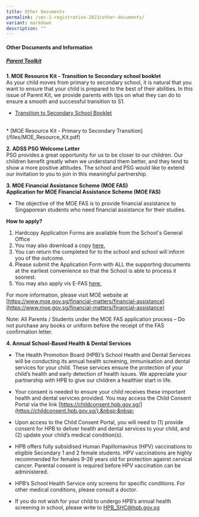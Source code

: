 ```yaml
---
title: Other Documents
permalink: /sec-1-registration-2023/other-documents/
variant: markdown
description: ""
---
```

#### **Other Documents and Information**

##### <u>**Parent Toolkit**</u>

**1. MOE Resource Kit - Transition to Secondary school booklet**
<br>
As your child moves from primary to secondary school, it is natural that you want to ensure that your child is prepared to the best of their abilities. In this issue of Parent Kit, we provide parents with tips on what they can do to ensure a smooth and successful transition to S1.

* [Transition to Secondary School Booklet](/files/Transition_to_Sec_Sch.pdf)
<br>
* [MOE Resource Kit - Primary to Secondary Transition](/files/MOE_Resource_Kit.pdf)

**2. ADSS PSG Welcome Letter**
<br>
PSG provides a great opportunity for us to be closer to our children. Our children benefit greatly when we understand them better, and they tend to show a more positive attitudes. The school and PSG would like to extend our invitation to you to join in this meaningful partnership.

  
**3. MOE Financial Assistance Scheme (MOE FAS)**
<br>
**Application for MOE Financial Assistance Scheme (MOE FAS)**

*  The objective of the MOE FAS is to provide financial assistance to Singaporean students who need financial assistance for their studies.

**How to apply?**

1. Hardcopy Application Forms are available from the School's General Office
2. You may also download a copy [here.](/files/2024_MOE_FAS_Application_Form.pdf)
3. You can return the completed for to the school and school will inform you of the outcome. 
4. Please submit the Application Form with ALL the supporting documents at the earliest convenience so that the School is able to process it soonest.
5. You may also apply vis E-FAS [here.](https://go.gov.sg/moe-efas)

For more information, please visit MOE website at [https://www.moe.gov.sg/financial-matters/financial-assistance](https://www.moe.gov.sg/financial-matters/financial-assistance)

Note: All Parents / Students under the MOE FAS application process – Do not purchase any books or uniform before the receipt of the FAS confirmation letter.

**4. Annual School-Based Health &amp; Dental Services**
<br>
*   The Health Promotion Board (HPB)’s School Health and Dental Services will be conducting its annual health screening, immunisation and dental services for your child. These services ensure the protection of your child’s health and early detection of health issues. We appreciate your partnership with HPB to give our children a healthier start in life.&nbsp;
    
*   Your consent is needed to ensure your child receives these important health and dental services provided. You may access the Child Consent Portal via the link&nbsp;[https://childconsent.hpb.gov.sg/](https://childconsent.hpb.gov.sg/).&nbsp;&nbsp;&nbsp;
    
*   Upon access to the Child Consent Portal, you will need to (1) provide consent for HPB to deliver health and dental services to your child, and (2) update your child’s medical condition(s). &nbsp;&nbsp;
    
*   HPB offers fully subsidised Human Papillomavirus (HPV) vaccinations to eligible Secondary 1 and 2 female students. HPV vaccinations are highly recommended for females 9-26 years old for protection against cervical cancer. Parental consent is required before HPV vaccination can be administered. &nbsp; &nbsp;
    
*   HPB’s School Health Service only screens for specific conditions. For other medical conditions, please consult a doctor. &nbsp;&nbsp;
    
*   If you do not wish for your child to undergo HPB’s annual health screening in school, please write to HPB_SHC@hpb.gov.sg